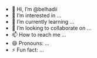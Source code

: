 - 👋 Hi, I’m @belhadii
- 👀 I’m interested in ...
- 🌱 I’m currently learning ...
- 💞️ I’m looking to collaborate on ...
- 📫 How to reach me ...
- 😄 Pronouns: ...
- ⚡ Fun fact: ...

<!---
belhadii/belhadii is a ✨ special ✨ repository because its `README.md` (this file) appears on your GitHub profile.
You can click the Preview link to take a look at your changes.
--->

